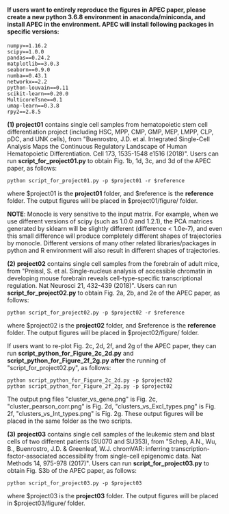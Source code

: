 
#### If users want to entirely reproduce the figures in APEC paper, please create a new python 3.6.8 environment in anaconda/miniconda, and install APEC in the environment. APEC will install following packages in specific versions:

    numpy==1.16.2
    scipy==1.0.0
    pandas==0.24.2
    matplotlib==3.0.3
    seaborn==0.9.0
    numba==0.43.1
    networkx==2.2
    python-louvain==0.11
    scikit-learn==0.20.0
    MulticoreTsne==0.1
    umap-learn==0.3.8
    rpy2==2.8.5

**(1)** **project01** contains single cell samples from hematopoietic stem cell differentiation project (including HSC, MPP, CMP, GMP, MEP, LMPP, CLP, pDC, and UNK cells), from "Buenrostro, J.D. et al. Integrated Single-Cell Analysis Maps the Continuous Regulatory Landscape of Human Hematopoietic Differentiation. Cell 173, 1535-1548 e1516 (2018)". Users can run **script_for_project01.py** to obtain Fig. 1b, 1d, 3c, and 3d of the APEC paper, as follows:

    python script_for_project01.py -p $project01 -r $reference

where $project01 is the **project01** folder, and $reference is the **reference** folder. The output figures will be placed in $project01/figure/ folder.

**NOTE**: Monocle is very sensitive to the input matrix. For example, when we use different versions of scipy (such as 1.0.0 and 1.2.1), the PCA matrices generated by sklearn will be slightly different (difference < 1.0e-7), and even this small difference will produce completely different shapes of trajectories by monocle. Different versions of many other related libraries/packages in python and R environment will also result in different shapes of trajectories.


**(2)** **project02** contains single cell samples from the forebrain of adult mice, from "Preissl, S. et al. Single-nucleus analysis of accessible chromatin in developing mouse forebrain reveals cell-type-specific transcriptional regulation. Nat Neurosci 21, 432-439 (2018)". Users can run **script_for_project02.py** to obtain Fig. 2a, 2b, and 2e of the APEC paper, as follows:

    python script_for_project02.py -p $project02 -r $reference

where $project02 is the **project02** folder, and $reference is the **reference** folder. The output figures will be placed in $project02/figure/ folder.

If users want to re-plot Fig. 2c, 2d, 2f, and 2g of the APEC paper, they can run **script_python_for_Figure_2c_2d.py** and **script_python_for_Figure_2f_2g.py** **after** the running of "script_for_project02.py", as follows:

    python script_python_for_Figure_2c_2d.py -p $project02
    python script_python_for_Figure_2f_2g.py -p $project02

The output png files "cluster_vs_gene.png" is Fig. 2c, "cluster_pearson_corr.png" is Fig. 2d, "clusters_vs_Excl_types.png" is Fig. 2f, "clusters_vs_Int_types.png" is Fig. 2g. These output figures will be placed in the same folder as the two scripts.


**(3)** **project03** contains single cell samples of the leukemic stem and blast cells of two different patients (SU070 and SU353), from "Schep, A.N., Wu, B., Buenrostro, J.D. & Greenleaf, W.J. chromVAR: inferring transcription-factor-associated accessibility from single-cell epigenomic data. Nat Methods 14, 975-978 (2017)". Users can run **script_for_project03.py** to obtain Fig. S3b of the APEC paper, as follows:

    python script_for_project03.py -p $project03

where $project03 is the **project03** folder. The output figures will be placed in $project03/figure/ folder.
